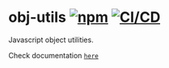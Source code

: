 # obj-utils [![npm](https://img.shields.io/npm/v/@riadh-adrani/obj-utils?obj=blue)](https://www.npmjs.com/package/@riadh-adrani/obj-utils) [![CI/CD](https://github.com/RiadhAdrani/obj-utils/actions/workflows/checks.yml/badge.svg)](https://github.com/RiadhAdrani/obj-utils/actions/workflows/checks.yml)

Javascript object utilities.

Check documentation [`here`](https://riadhadrani.github.io/utility-js/object.html)
